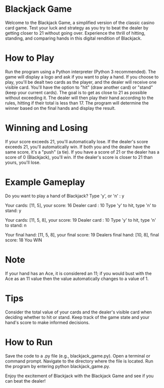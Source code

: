 # Blackjack Game
Welcome to the Blackjack Game, a simplified version of the classic casino card game. Test your luck and strategy as you try to beat the dealer by getting closer to 21 without going over. Experience the thrill of hitting, standing, and comparing hands in this digital rendition of Blackjack.

# How to Play
Run the program using a Python interpreter (Python 3 recommended).
The game will display a logo and ask if you want to play a hand.
If you choose to play, you'll be dealt two cards as the player, and the dealer will receive one visible card.
You'll have the option to "hit" (draw another card) or "stand" (keep your current cards).
The goal is to get as close to 21 as possible without exceeding it.
The dealer will then play their hand according to the rules, hitting if their total is less than 17.
The program will determine the winner based on the final hands and display the result.

# Winning and Losing
If your score exceeds 21, you'll automatically lose.
If the dealer's score exceeds 21, you'll automatically win.
If both you and the dealer have the same score, it's a "push" (a tie).
If you have a score of 21 or the dealer has a score of 0 (Blackjack), you'll win.
If the dealer's score is closer to 21 than yours, you'll lose.

# Example Gameplay
Do you want to play a hand of Blackjack? Type 'y', or 'n' : y

Your cards: [11, 5], your score: 16
Dealer card : 10
Type 'y' to hit, type 'n' to stand: y

Your cards: [11, 5, 8], your score: 19
Dealer card : 10
Type 'y' to hit, type 'n' to stand: n

Your final hand: [11, 5, 8], your final score: 19
Dealers final hand: [10, 8], final score: 18
You WIN

# Note
If your hand has an Ace, it is considered an 11; if you would bust with the Ace as an 11 value then the value automatically changes to a value of 1.

# Tips
Consider the total value of your cards and the dealer's visible card when deciding whether to hit or stand.
Keep track of the game state and your hand's score to make informed decisions.

# How to Run
Save the code to a .py file (e.g., blackjack_game.py).
Open a terminal or command prompt.
Navigate to the directory where the file is located.
Run the program by entering python blackjack_game.py.

Enjoy the excitement of Blackjack with the Blackjack Game and see if you can beat the dealer!






